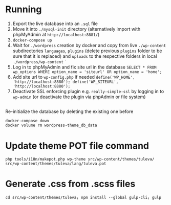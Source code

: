 # Running
1. Export the live database into an `.sql` file
2. Move it into `./mysql-init` directory (alternatively import with phpMyAdmin at `http://localhost:8881/`)
3. `docker-compose up`
4. Wait for `./wordpress` creation by docker and copy from live `./wp-content` subdirectories `languages`, `plugins` (delete previous `plugins` folder to be sure that it is replaced) and `uploads` to the respective folders in local `./wordpress/wp-content` `
5. Log in to phpMyAdmin and fix site url in the database `SELECT * FROM wp_options WHERE option_name = 'siteurl' OR option_name = 'home';`
6. Add site url to `wp-config.php` if needed
   `define('WP_HOME', 'http://localhost:8880');
   define('WP_SITEURL', 'http://localhost:8880');`
7. Deactivate SSL enforcing plugin e.g. `really-simple-ssl` by logging in to `wp-admin` (or deactivate the plugin via phpAdmin or file system)

##
Re-initialize the database by deleting the existing one before
```
docker-compose down
docker volume rm wordpress-theme_db_data
```


# Update theme POT file command

`php tools/i18n/makepot.php wp-theme src/wp-content/themes/tuleva/ src/wp-content/themes/tuleva/lang/tuleva.pot`

# Generate .css from .scss files

`cd src/wp-content/themes/tuleva; npm install --global gulp-cli; gulp`
